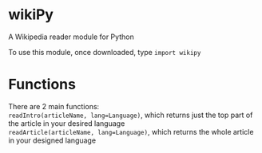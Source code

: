 # wikiPy
A Wikipedia reader module for Python

To use this module, once downloaded, type ```import wikipy```

# Functions
There are 2 main functions:<br />
  ```readIntro(articleName, lang=Language)```, which returns just the top part of the article in your desired language<br />
  ```readArticle(articleName, lang=Language)```, which returns the whole article in your designed language
